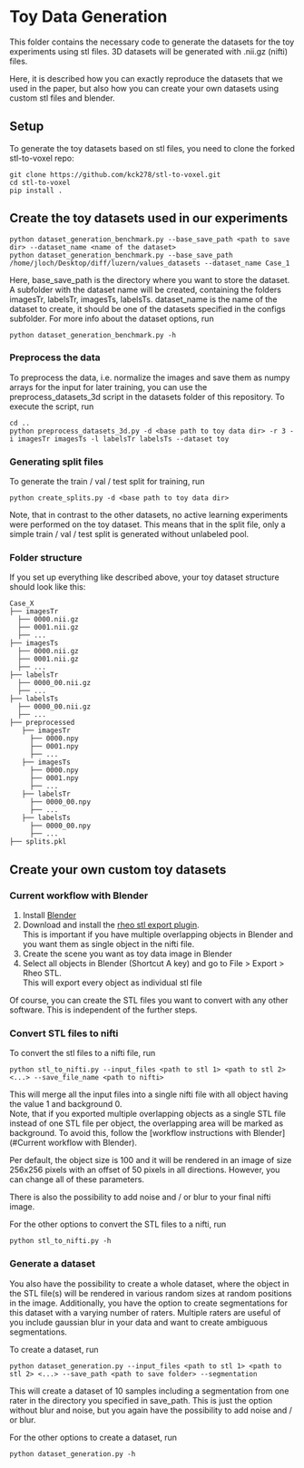 # Toy Data Generation
This folder contains the necessary code to generate the datasets for the toy experiments using stl files.
3D datasets will be generated with .nii.gz (nifti) files. 

Here, it is described how you can exactly reproduce the datasets that we used in the paper, but also how you can create
your own datasets using custom stl files and blender.

## Setup

To generate the toy datasets based on stl files, you need to clone the forked stl-to-voxel repo:

```
git clone https://github.com/kck278/stl-to-voxel.git
cd stl-to-voxel
pip install .
```


## Create the toy datasets used in our experiments

```
python dataset_generation_benchmark.py --base_save_path <path to save dir> --dataset_name <name of the dataset>
python dataset_generation_benchmark.py --base_save_path /home/jloch/Desktop/diff/luzern/values_datasets --dataset_name Case_1
```

Here, base_save_path is the directory where you want to store the dataset. A subfolder with the dataset name will be 
created, containing the folders imagesTr, labelsTr, imagesTs, labelsTs. dataset_name is the name of the dataset to 
create, it should be one of the datasets specified in the configs subfolder. For more info about the dataset options, 
run 

```
python dataset_generation_benchmark.py -h
```

### Preprocess the data

To preprocess the data, i.e. normalize the images and save them as numpy arrays for the input for later training, 
you can use the preprocess_datasets_3d script in the datasets folder of this repository. To execute the script, run

```
cd ..
python preprocess_datasets_3d.py -d <base path to toy data dir> -r 3 -i imagesTr imagesTs -l labelsTr labelsTs --dataset toy
```

### Generating split files

To generate the train / val / test split for training, run

```
python create_splits.py -d <base path to toy data dir>
```

Note, that in contrast to the other datasets, no active learning experiments were performed on the toy dataset.
This means that in the split file, only a simple train / val / test split is generated without unlabeled pool.

### Folder structure

If you set up everything like described above, your toy dataset structure should look like this:

    Case_X
    ├── imagesTr
      ├── 0000.nii.gz
      ├── 0001.nii.gz
      ├── ...
    ├── imagesTs
      ├── 0000.nii.gz
      ├── 0001.nii.gz
      ├── ...
    ├── labelsTr
      ├── 0000_00.nii.gz
      ├── ...
    ├── labelsTs
      ├── 0000_00.nii.gz
      ├── ...
    ├── preprocessed
       ├── imagesTr
         ├── 0000.npy
         ├── 0001.npy
         ├── ...
       ├── imagesTs
         ├── 0000.npy
         ├── 0001.npy
         ├── ...
       ├── labelsTr
         ├── 0000_00.npy
         ├── ...
       ├── labelsTs
         ├── 0000_00.npy
         ├── ...
    ├── splits.pkl

## Create your own custom toy datasets

### Current workflow with Blender

1. Install [Blender](https://www.blender.org/)
2. Download and install the [rheo stl export plugin](https://rheologic.net/articles/blender-object-export-separate-stl/#:~:text=To%20use%20the%20addon%2C%20simply,field%20of%20the%20export%20dialog).  
   This is important if you have multiple overlapping objects in Blender and you want them as single object in the nifti file.
3. Create the scene you want as toy data image in Blender
4. Select all objects in Blender (Shortcut A key) and go to File > Export > Rheo STL.  
   This will export every object as individual stl file

Of course, you can create the STL files you want to convert with any other software. 
This is independent of the further steps.

### Convert STL files to nifti

To convert the stl files to a nifti file, run
```
python stl_to_nifti.py --input_files <path to stl 1> <path to stl 2> <...> --save_file_name <path to nifti>
```

This will merge all the input files into a single nifti file with all object having the value 1 and background 0.  
Note, that if you exported multiple overlapping objects as a single STL file instead of one STL file per object, 
the overlapping area will be marked as background. To avoid this, follow the [workflow instructions with Blender](#Current workflow with Blender).  

Per default, the object size is 100 and it will be rendered in an image of size 256x256 pixels with an offset of 50 pixels in all directions.
However, you can change all of these parameters.

There is also the possibility to add noise and / or blur to your final nifti image.

For the other options to convert the STL files to a nifti, run
```
python stl_to_nifti.py -h
```

### Generate a dataset

You also have the possibility to create a whole dataset, where the object in the STL file(s) will be rendered in various random sizes at random positions in the image.
Additionally, you have the option to create segmentations for this dataset with a varying number of raters.
Multiple raters are useful of you include gaussian blur in your data and want to create ambiguous segmentations.

To create a dataset, run
```
python dataset_generation.py --input_files <path to stl 1> <path to stl 2> <...> --save_path <path to save folder> --segmentation
```

This will create a dataset of 10 samples including a segmentation from one rater in the directory you specified in save_path. 
This is just the option without blur and noise, but you again have the possibility to add noise and / or blur.

For the other options to create a dataset, run
```
python dataset_generation.py -h
```